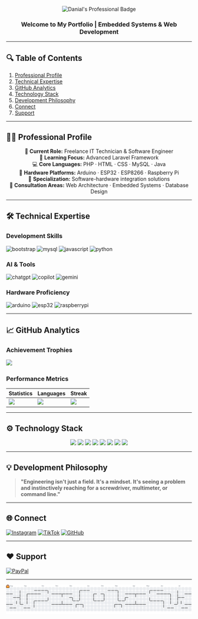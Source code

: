 <!-- Professional Header with Badge Identity -->
<p align="center">
  <img src="https://img.shields.io/badge/Danial-IT_Technician_&_Software_Engineer-8E75B2?style=for-the-badge&logo=starship&logoColor=white&labelColor=2F3134" alt="Danial's Professional Badge"/>
  <h3 align="center">Welcome to My Portfolio | Embedded Systems & Web Development</h3>
</p>

---

## 🔍 Table of Contents
1. [Professional Profile](#-professional-profile)  
2. [Technical Expertise](#-technical-expertise)  
3. [GitHub Analytics](#-github-analytics)  
4. [Technology Stack](#-technology-stack)  
5. [Development Philosophy](#-development-philosophy)  
6. [Connect](#-connect)  
7. [Support](#-support)  

---

## 👨‍💻 Professional Profile
<p align="center">
🔭 <strong>Current Role:</strong> Freelance IT Technician & Software Engineer<br/>
🌱 <strong>Learning Focus:</strong> Advanced Laravel Framework<br/>
💻 <strong>Core Languages:</strong> PHP · HTML · CSS · MySQL · Java<br/>
🔧 <strong>Hardware Platforms:</strong> Arduino · ESP32 · ESP8266 · Raspberry Pi<br/>
🚀 <strong>Specialization:</strong> Software-hardware integration solutions<br/>
💬 <strong>Consultation Areas:</strong> Web Architecture · Embedded Systems · Database Design<br/>
</p>

---

## 🛠 Technical Expertise
### Development Skills
![bootstrap](https://github.com/user-attachments/assets/124202e4-aa8c-4bcd-a057-e2b7c7def733)
![mysql](https://github.com/user-attachments/assets/a55e5696-42ad-4837-9bbe-ed9fdb5e8b21)
![javascript](https://github.com/user-attachments/assets/15e767d6-31d8-41e3-9b3c-d3ce4a55a839)
![python](https://img.shields.io/badge/Python-3776AB?logo=python&logoColor=white)

### AI & Tools
![chatgpt](https://img.shields.io/badge/ChatGPT-74aa9c?logo=openai&logoColor=white)
![copilot](https://img.shields.io/badge/GitHub_Copilot-8957E5?logo=github-copilot&logoColor=white)
![gemini](https://img.shields.io/badge/Google_Gemini-8E75B2?logo=google-gemini&logoColor=white)


### Hardware Proficiency
![arduino](https://img.shields.io/badge/Arduino-00979D?logo=arduino&logoColor=white)
![esp32](https://img.shields.io/badge/ESP32-black?logo=espressif&logoColor=white)
![raspberrypi](https://img.shields.io/badge/Raspberry_Pi-A22846?logo=raspberrypi&logoColor=white)

---

## 📈 GitHub Analytics
### Achievement Trophies
![](https://github-profile-trophy.vercel.app/?username=danial-blackhat&theme=radical&no-frame=true&margin-w=5&column=4)

### Performance Metrics
| Statistics | Languages | Streak |
|------------|-----------|--------|
| <img src="https://github-readme-stats.vercel.app/api?username=danial-blackhat&show_icons=true&theme=radical&hide_border=true" width="100%"> | <img src="https://github-readme-stats.vercel.app/api/top-langs?username=danial-blackhat&layout=compact&theme=radical&hide_border=true" width="100%"> | <img src="https://streak-stats.demolab.com?user=danial-blackhat&theme=radical&hide_border=true" width="100%"> |

---

## ⚙️ Technology Stack
<p align="center">
  <img src="https://img.shields.io/badge/PHP-777BB4?logo=php&logoColor=white" height="40">
  <img src="https://img.shields.io/badge/MySQL-4479A1?logo=mysql&logoColor=white" height="40">
  <img src="https://img.shields.io/badge/HTML5-E34F26?logo=html5&logoColor=white" height="40">
  <img src="https://img.shields.io/badge/CSS3-1572B6?logo=css3&logoColor=white" height="40">
  <img src="https://img.shields.io/badge/Java-007396?logo=openjdk&logoColor=white" height="40">
  <img src="https://img.shields.io/badge/Markdown-000000?logo=markdown&logoColor=white" height="40">
  <img src="https://img.shields.io/badge/Python-3776AB?logo=python&logoColor=white" height="40">
  <img src="https://img.shields.io/badge/Arduino_IDE-00979D?logo=arduino&logoColor=white" height="40">
</p>

---

## 💡 Development Philosophy
> **"Engineering isn't just a field. It's a mindset. It's seeing a problem and instinctively reaching for a screwdriver, multimeter, or command line."**

---

## 🌐 Connect
[![Instagram](https://img.shields.io/badge/Instagram-danial.fx__-E4405F?logo=instagram&style=flat)](https://instagram.com/danial.fx__) 
[![TikTok](https://img.shields.io/badge/TikTok-@dnial__blackhat-000000?logo=tiktok&style=flat)](https://tiktok.com/@dnial_blackhat) 
[![GitHub](https://img.shields.io/badge/GitHub-danial--blackhat-181717?logo=github&style=flat)](https://github.com/danial-blackhat)

---

## ❤️ Support
[![PayPal](https://img.shields.io/badge/Support_My_Work-00457C?logo=paypal&style=for-the-badge)](https://paypal.me/MrMoneyHeist) 

---

<picture>
  <source media="(prefers-color-scheme: dark)" srcset="https://raw.githubusercontent.com/danial-blackhat/danial-blackhat/output/pacman-contribution-graph-dark.svg">
  <source media="(prefers-color-scheme: light)" srcset="https://raw.githubusercontent.com/danial-blackhat/danial-blackhat/output/pacman-contribution-graph.svg">
  <img alt="pacman contribution graph" src="https://raw.githubusercontent.com/danial-blackhat/danial-blackhat/output/pacman-contribution-graph.svg">
</picture>

###
